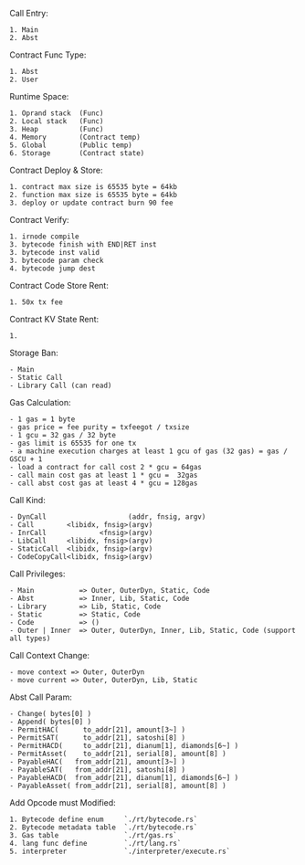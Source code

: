 

Call Entry:

    1. Main
    2. Abst

   
Contract Func Type:

    1. Abst
    2. User


Runtime Space:

    1. Oprand stack  (Func)
    2. Local stack   (Func)
    3. Heap          (Func)
    4. Memory        (Contract temp)
    5. Global        (Public temp)
    6. Storage       (Contract state)


Contract Deploy & Store:

    1. contract max size is 65535 byte = 64kb
    2. function max size is 65535 byte = 64kb
    3. deploy or update contract burn 90 fee


Contract Verify:

    1. irnode compile
    3. bytecode finish with END|RET inst
    3. bytecode inst valid
    3. bytecode param check
    4. bytecode jump dest


Contract Code Store Rent:

    1. 50x tx fee


Contract KV State Rent:

    1. 


Storage Ban:

    - Main
    - Static Call
    - Library Call (can read)



Gas Calculation:

    - 1 gas = 1 byte
    - gas price = fee purity = txfeegot / txsize
    - 1 gcu = 32 gas / 32 byte
    - gas limit is 65535 for one tx
    - a machine execution charges at least 1 gcu of gas (32 gas) = gas / GSCU + 1
    - load a contract for call cost 2 * gcu = 64gas
    - call main cost gas at least 1 * gcu =  32gas
    - call abst cost gas at least 4 * gcu = 128gas


Call Kind:

    - DynCall                    (addr, fnsig, argv)
    - Call        <libidx, fnsig>(argv)
    - InrCall             <fnsig>(argv)
    - LibCall     <libidx, fnsig>(argv)
    - StaticCall  <libidx, fnsig>(argv)
    - CodeCopyCall<libidx, fnsig>(argv)


Call Privileges:

    - Main           => Outer, OuterDyn, Static, Code
    - Abst           => Inner, Lib, Static, Code
    - Library        => Lib, Static, Code
    - Static         => Static, Code
    - Code           => ()
    - Outer | Inner  => Outer, OuterDyn, Inner, Lib, Static, Code (support all types)


Call Context Change:

    - move context => Outer, OuterDyn
    - move current => Outer, OuterDyn, Lib, Static


Abst Call Param:

    - Change( bytes[0] )
    - Append( bytes[0] )
    - PermitHAC(      to_addr[21], amount[3~] )
    - PermitSAT(      to_addr[21], satoshi[8] )
    - PermitHACD(     to_addr[21], dianum[1], diamonds[6~] )
    - PermitAsset(    to_addr[21], serial[8], amount[8] )
    - PayableHAC(   from_addr[21], amount[3~] )
    - PayableSAT(   from_addr[21], satoshi[8] )
    - PayableHACD(  from_addr[21], dianum[1], diamonds[6~] )
    - PayableAsset( from_addr[21], serial[8], amount[8] )


Add Opcode must Modified:

    1. Bytecode define enum     `./rt/bytecode.rs`
    2. Bytecode metadata table  `./rt/bytecode.rs`
    3. Gas table                `./rt/gas.rs`
    4. lang func define         `./rt/lang.rs`
    5. interpreter              `./interpreter/execute.rs`



